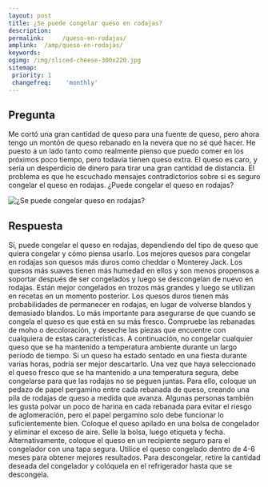 ```yaml
---
layout: post
title: ¿Se puede congelar queso en rodajas?  
description: 
permalink:     /queso-en-rodajas/
amplink:  /amp/queso-en-rodajas/
keywords: 
ogimg: /img/sliced-cheese-300x220.jpg
sitemap:
 priority: 1
 changefreq:    'monthly'
---
```




## Pregunta

Me cortó una gran cantidad de queso para una fuente de queso, pero ahora tengo un montón de queso rebanado en la nevera que no sé qué hacer. He puesto a un lado tanto como realmente pienso que puedo comer en los próximos poco tiempo, pero todavía tienen queso extra. El queso es caro, y sería un desperdicio de dinero para tirar una gran cantidad de distancia. El problema es que he escuchado mensajes contradictorios sobre si es seguro congelar el queso en rodajas. ¿Puede congelar el queso en rodajas?


![¿Se puede congelar queso en rodajas?](https://sepuedecongelar.com/img/sliced-cheese-300x220.jpg "¿Se puede congelar queso en rodajas?" )


## Respuesta

Sí, puede congelar el queso en rodajas, dependiendo del tipo de queso que quiera congelar y cómo piensa usarlo. Los mejores quesos para congelar en rodajas son quesos más duros como cheddar o Monterey Jack. Los quesos más suaves tienen más humedad en ellos y son menos propensos a soportar después de ser congelados y luego se descongelan de nuevo en rodajas. Están mejor congelados en trozos más grandes y luego se utilizan en recetas en un momento posterior. Los quesos duros tienen más probabilidades de permanecer en rodajas, en lugar de volverse blandos y demasiado blandos.
Lo más importante para asegurarse de que cuando se congela el queso es que está en su más fresco. Compruebe las rebanadas de moho o decoloración, y deseche las piezas que encuentre con cualquiera de estas características. A continuación, no congelar cualquier queso que se ha mantenido a temperatura ambiente durante un largo período de tiempo. Si un queso ha estado sentado en una fiesta durante varias horas, podría ser mejor descartarlo.
Una vez que haya seleccionado el queso fresco que se ha mantenido a una temperatura segura, debe congelarse para que las rodajas no se peguen juntas. Para ello, coloque un pedazo de papel pergamino entre cada rebanada de queso, creando una pila de rodajas de queso a medida que avanza. Algunas personas también les gusta polvar un poco de harina en cada rebanada para evitar el riesgo de aglomeración, pero el papel pergamino solo debe funcionar lo suficientemente bien.
Coloque el queso apilado en una bolsa de congelador y eliminar el exceso de aire. Selle la bolsa, luego etiqueta y fecha. Alternativamente, coloque el queso en un recipiente seguro para el congelador con una tapa segura. Utilice el queso congelado dentro de 4-6 meses para obtener mejores resultados. Para descongelar, retire la cantidad deseada del congelador y colóquela en el refrigerador hasta que se descongela.
